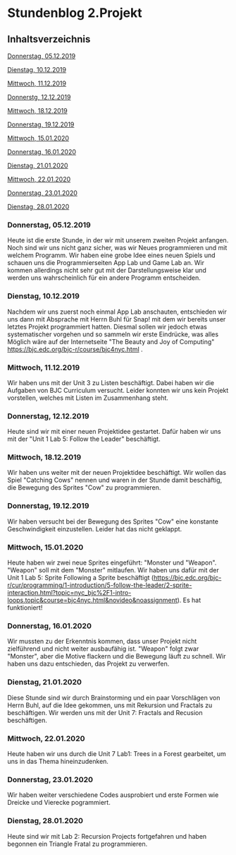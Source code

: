 # Stundenblog 2.Projekt

## Inhaltsverzeichnis

[Donnerstag, 05.12.2019](#1)

[Dienstag, 10.12.2019](#2)

[Mittwoch, 11.12.2019](#3)

[Donnerstg, 12.12.2019](#4)

[Mittwoch, 18.12.2019](#5)

[Donnerstag, 19.12.2019](#6)

[Mittwoch, 15.01.2020](#7)

[Donnerstag, 16.01.2020](#8)

[Dienstag, 21.01.2020](#9)

[Mittwoch, 22.01.2020](#10)

[Donnerstag, 23.01.2020](#11)

[Dienstag, 28.01.2020](#12)



### <a name="1"></a>Donnerstag, 05.12.2019
Heute ist die erste Stunde, in der wir mit unserem zweiten Projekt anfangen. Noch sind wir uns nicht ganz sicher, was wir Neues programmieren und mit welchem Programm. Wir haben eine grobe Idee eines neuen Spiels und schauen uns die Programmierseiten App Lab und Game Lab an. Wir kommen allerdings nicht sehr gut mit der Darstellungsweise klar und werden uns wahrscheinlich für ein andere Programm entscheiden.


### <a name="2"></a>Dienstag, 10.12.2019
Nachdem wir uns zuerst noch einmal App Lab anschauten, entschieden wir uns dann mit Absprache mit Herrn Buhl für Snap! mit dem wir bereits unser letztes Projekt programmiert hatten. Diesmal sollen wir jedoch etwas systematischer vorgehen und so sammeln wir erste Eindrücke, was alles Möglich wäre auf der Internetseite "The Beauty and Joy of Computing" https://bjc.edc.org/bjc-r/course/bjc4nyc.html .

### <a name="3"></a>Mittwoch, 11.12.2019
Wir haben uns mit der Unit 3 zu Listen beschäftigt. Dabei haben wir die Aufgaben von BJC Curriculum versucht. Leider konnten wir uns kein Projekt vorstellen, welches mit Listen im Zusammenhang steht.

### <a name="4"></a>Donnerstag, 12.12.2019
Heute sind wir mit einer neuen Projektidee gestartet. Dafür haben wir uns mit der "Unit 1 Lab 5: Follow the Leader" beschäftigt.

### <a name="5"></a>Mittwoch, 18.12.2019
Wir haben uns weiter mit der neuen Projektidee beschäftigt. Wir wollen das Spiel "Catching Cows" nennen und waren in der Stunde damit beschäftig, die Bewegung des Sprites "Cow" zu programmieren.

### <a name="6"></a>Donnerstag, 19.12.2019
Wir haben versucht bei der Bewegung des Sprites "Cow" eine konstante Geschwindigkeit einzustellen. Leider hat das nicht geklappt.

### <a name="7"></a>Mittwoch, 15.01.2020
Heute haben wir zwei neue Sprites eingeführt: "Monster und "Weapon". "Weapon" soll mit dem "Monster" mitlaufen. Wir haben uns dafür mit der Unit 1 Lab 5: Sprite Following a Sprite beschäftigt (https://bjc.edc.org/bjc-r/cur/programming/1-introduction/5-follow-the-leader/2-sprite-interaction.html?topic=nyc_bjc%2F1-intro-loops.topic&course=bjc4nyc.html&novideo&noassignment). Es hat funktioniert!

### <a name="8"></a>Donnerstag, 16.01.2020
Wir mussten zu der Erkenntnis kommen, dass unser Projekt nicht zielführend und nicht weiter ausbaufähig ist. "Weapon" folgt zwar "Monster", aber die Motive flackern und die Bewegung läuft zu schnell. Wir haben uns dazu entschieden, das Projekt zu verwerfen. 

### <a name="9"></a>Dienstag, 21.01.2020
Diese Stunde sind wir durch Brainstorming und ein paar Vorschlägen von Herrn Buhl, auf die Idee gekommen, uns mit Rekursion und Fractals zu beschäftigen. Wir werden uns mit der Unit 7: Fractals and Recusion beschäftigen.

### <a name="10"></a>Mittwoch, 22.01.2020
Heute haben wir uns durch die Unit 7 Lab1: Trees in a Forest gearbeitet, um uns in das Thema hineinzudenken. 

### <a name="11"></a>Donnerstag, 23.01.2020
Wir haben weiter verschiedene Codes ausprobiert und erste Formen wie Dreicke und Vierecke pogrammiert.

### <a name="12"></a>Dienstag, 28.01.2020
Heute sind wir mit Lab 2: Recursion Projects fortgefahren und haben begonnen ein Triangle Fratal zu programmieren. 
